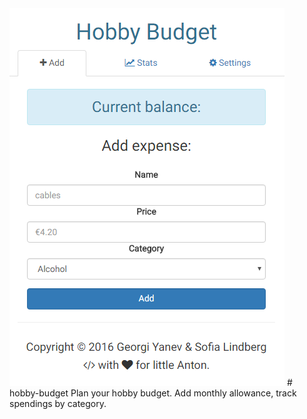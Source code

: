 <img src="hobby-budget.png">
# hobby-budget
Plan your hobby budget. Add monthly allowance, track spendings by category.
